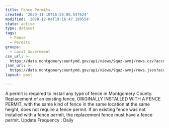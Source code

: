 ```yaml
---
title: Fence Permits
created: '2020-11-10T16:58:08.547624'
modified: '2020-12-04T19:16:47.199554'
state: active
type: dataset
tags:
  - Fence
  - Permits
groups:
  - Local Government
csv_url: >-
  https://data.montgomerycountymd.gov/api/views/9quz-avmj/rows.csv?accessType=DOWNLOAD
json_url: >-
  https://data.montgomerycountymd.gov/api/views/9quz-avmj/rows.json?accessType=DOWNLOAD
layout: post

---
```

A permit is required to install any type of fence in Montgomery County. Replacement of an existing fence, ORIGINALLY INSTALLED WITH A FENCE PERMIT, with the same kind of fence in the same location at the same height, does not require a fence permit. If an existing fence was not installed with a fence permit, the replacement fence must have a fence permit.
Update Frequency : Daily

